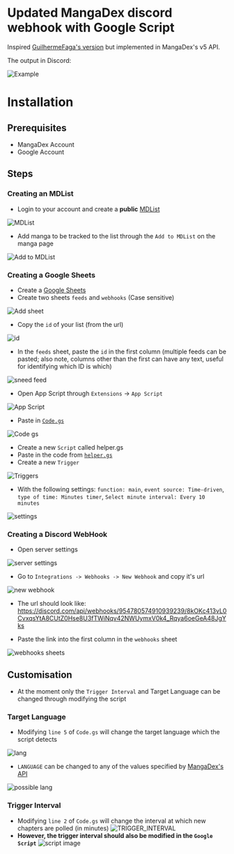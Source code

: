 # Updated MangaDex discord webhook with Google Script
Inspired [GuilhermeFaga's version](https://www.google.com) but implemented in MangaDex's v5 API.

The output in Discord:

![Example](https://cdn.discordapp.com/attachments/954683733921923115/954766999291039824/unknown.png)


# Installation
## Prerequisites
- MangaDex Account
- Google Account

## Steps
### Creating an MDList
- Login to your account and create a **public** [MDList](https://mangadex.org/create/list)

![MDList](https://cdn.discordapp.com/attachments/954683733921923115/954782476365074482/unknown.png)


- Add manga to be tracked to the list through the `Add to MDList` on the manga page

![Add to MDList](https://cdn.discordapp.com/attachments/954683733921923115/954782027146727445/unknown.png)

### Creating a Google Sheets

- Create a [Google Sheets](https://sheets.new/)
- Create two sheets `feeds` and `webhooks` (Case sensitive)

![Add sheet](https://cdn.discordapp.com/attachments/954683733921923115/954782209208877147/unknown.png)

- Copy the `id` of your list (from the url)

![id](https://cdn.discordapp.com/attachments/954683733921923115/954784457620062208/unknown.png)

- In the `feeds` sheet, paste the `id` in the first column (multiple feeds can be pasted; also note, columns other than the first can have any text, useful for identifying which ID is which)

![sneed feed](https://cdn.discordapp.com/attachments/954683733921923115/954783493492183160/unknown.png)

- Open App Script through `Extensions` -> `App Script`

![App Script](https://cdn.discordapp.com/attachments/954683733921923115/954776144622788648/unknown.png)

- Paste in [`Code.gs`](./Code.gs)

![Code gs](https://cdn.discordapp.com/attachments/954683733921923115/954776823877763182/unknown.png)

- Create a new `Script` called helper.gs
- Paste in the code from [`helper.gs`](./helper.gs)
- Create a new `Trigger`

![Triggers](https://cdn.discordapp.com/attachments/954683733921923115/954777934663671838/unknown.png)

- With the following settings: `function: main`, `event source: Time-driven`, `type of time: Minutes timer`, `Select minute interval: Every 10 minutes`

![settings](https://cdn.discordapp.com/attachments/954683733921923115/954779014344634458/unknown.png)

### Creating a Discord WebHook
- Open server settings

![server settings](https://cdn.discordapp.com/attachments/954683733921923115/954779805176434728/unknown.png)

- Go to `Integrations -> Webhooks -> New Webhook` and copy it's url

![new webhook](https://cdn.discordapp.com/attachments/954683733921923115/954780352533123152/unknown.png)

- The url should look like: https://discord.com/api/webhooks/954780574910939239/8kOKc413vL0CvxqsYtA8CUtZ0Hse8U3fTWiNqv42NWUymxV0k4_Rqya6oeGeA48JgYks

- Paste the link into the first column in the `webhooks` sheet

![webhooks sheets](https://cdn.discordapp.com/attachments/954683733921923115/954780782843559976/unknown.png)


## Customisation
- At the moment only the `Trigger Interval` and Target Language can be changed through modifying the script

### Target Language
- Modifying `line 5` of `Code.gs` will change the target language which the script detects

![lang](https://cdn.discordapp.com/attachments/954683733921923115/954786131461935124/unknown.png)

- `LANGUAGE` can be changed to any of the values specified by [MangaDex's API](https://api.mangadex.org/docs.html#section/Language-Codes-and-Localization)

![possible lang](https://cdn.discordapp.com/attachments/954683733921923115/954785007296200775/unknown.png)

### Trigger Interval
- Modifying `line 2` of `Code.gs` will change the interval at which new chapters are polled (in minutes)
![TRIGGER_INTERVAL](https://cdn.discordapp.com/attachments/954683733921923115/954786692408148048/unknown.png)
- **However, the trigger interval should also be modified in the `Google Script`**
![script image](https://media.discordapp.net/attachments/954683733921923115/954779014344634458/unknown.png?width=574&height=642)
